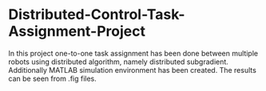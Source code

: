 # Distributed-Control-Task-Assignment-Project
In this project one-to-one task assignment has been done between multiple robots using distributed algorithm, namely distributed subgradient. Additionally MATLAB simulation environment has been created. The results can be seen from .fig files.
